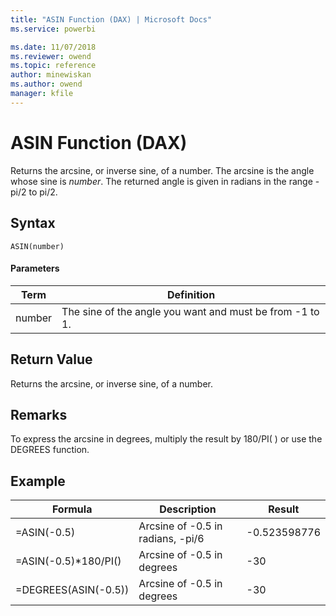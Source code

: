 ```yaml
---
title: "ASIN Function (DAX) | Microsoft Docs"
ms.service: powerbi 

ms.date: 11/07/2018
ms.reviewer: owend
ms.topic: reference
author: minewiskan
ms.author: owend
manager: kfile
---
```

# ASIN Function (DAX)
Returns the arcsine, or inverse sine, of a number. The arcsine is the angle whose sine is *number*. The returned angle is given in radians in the range -pi/2 to pi/2.  
  
## Syntax  
  
```dax
ASIN(number)  
```
  
#### Parameters  
  
|Term|Definition|  
|--------|--------------|  
|number|The sine of the angle you want and must be from -1 to 1.|  
  
## Return Value  
Returns the arcsine, or inverse sine, of a number.  
  
## Remarks  
To express the arcsine in degrees, multiply the result by 180/PI( ) or use the DEGREES function.  
  
## Example  
  
|Formula|Description|Result|  
|-----------|---------------|----------|  
|=ASIN(-0.5)|Arcsine of -0.5 in radians, -pi/6|-0.523598776|  
|=ASIN(-0.5)*180/PI()|Arcsine of -0.5 in degrees|-30|  
|=DEGREES(ASIN(-0.5))|Arcsine of -0.5 in degrees|-30|  
  
